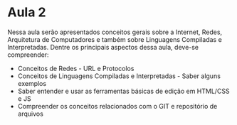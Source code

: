# Aula 2

Nessa aula serão apresentados conceitos gerais sobre a Internet, Redes, Arquitetura de Computadores e também sobre Linguagens Compiladas e Interpretadas.
Dentre os principais aspectos dessa aula, deve-se compreender:
* Conceitos de Redes - URL e Protocolos
* Conceitos de Linguagens Compiladas e Interpretadas - Saber alguns exemplos
* Saber entender e usar as ferramentas básicas de edição em HTML/CSS e JS 
* Compreender os conceitos relacionados com o GIT e repositório de arquivos

